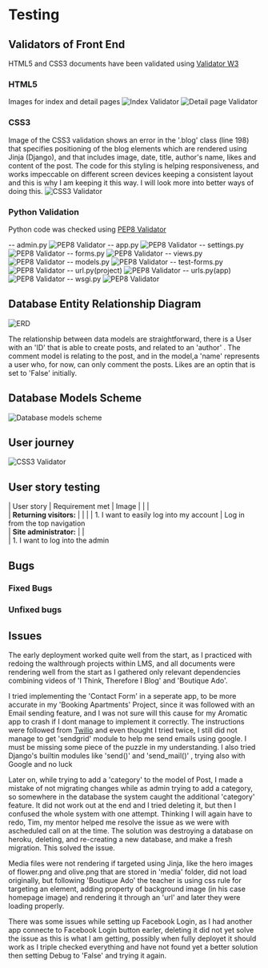 # Testing

## Validators of Front End


HTML5 and CSS3 documents have been validated using [Validator W3](https://validator.w3.org/)

### HTML5

Images for index and detail pages
![Index Validator](media/images/index-validated.png?raw=true)
![Detail page Validator](media/images/detail-validated.png?raw=true)

### CSS3

Image of the CSS3 validation shows an error in the '.blog' class (line 198) that specifies positioning of the blog elements which are rendered using Jinja (Django), and that includes image, date, title, author's name, likes and content of the post. The code for this styling is helping responsiveness, and works impeccable on different screen devices keeping a consistent layout and this is why I am keeping it this way. I will look more into better ways of doing this.
![CSS3 Validator](media/images/css-validation-error.png?raw=true)


### Python Validation

Python code was checked using [PEP8 Validator](http://pep8online.com/)

-- admin.py
![PEP8 Validator](media/images/admin-pep8.png?raw=true)
-- app.py
![PEP8 Validator](media/images/pep8-app.png?raw=true)
-- settings.py
![PEP8 Validator](media/images/pep8-settings-indent-line-too-long.png?raw=true)
-- forms.py
![PEP8 Validator](media/images/pep8-forms.png?raw=true)
-- views.py
![PEP8 Validator](media/images/pep8-indent-or-line-too-long-views.png?raw=true)
-- models.py
![PEP8 Validator](media/images/pep8indent-or-line-too-long-models.png?raw=true)
-- test-forms.py
![PEP8 Validator](media/images/pep8-test-forms.png?raw=true)
-- url.py(project)
![PEP8 Validator](media/images/pep8-urls-project.png?raw=true)
-- urls.py(app)
![PEP8 Validator](media/images/pep8-urls.png?raw=true)
-- wsgi.py
![PEP8 Validator](media/images/pep8-wsgi.png?raw=true)



## Database Entity Relationship Diagram

![ERD](media/images/erd-full.png?raw=true)

The relationship between data models are straightforward, there is a User with an 'ID' that is able to create posts, and related to an 'author' . The comment model is relating to the post, and in the model,a 'name' represents a user who, for now, can only comment the posts. Likes are an optin that is set to 'False' initially.


## Database Models Scheme

![Database models scheme](media/images/erd-models.png?raw=true)

## User journey

![CSS3 Validator](media/images/users-journey.png?raw=true)

## User story testing

| User story   | Requirement met  | Image |
|                                     |                                                   
| **Returning visitors:**                                                                                                                  |                                                                                                                   |       |
| 1. I want to easily log into my account                                                        | Log in from the top navigation                                                                              
| **Site administrator:**                                                                                                                  |                                                                                                                   |   
| 1. I want to log into the admin

## Bugs 
### Fixed Bugs

### Unfixed bugs
## Issues

The early deployment worked quite well from the start, as I practiced with redoing the walthrough projects within LMS, and all documents were rendering well from the start as I gathered only relevant dependencies combining videos of 'I Think, Therefore I Blog' and 'Boutique Ado'. 

I tried implementing the 'Contact Form' in a seperate app, to be more accurate in my 'Booking Apartments' Project, since it was followed with an Email sending feature, and I was not sure will this cause for my Aromatic app to crash if I dont manage to implement it correctly. The instructions were followed from [Twilio](https://docs.sendgrid.com/for-developers/sending-email/api-getting-started) and even thought I tried twice, I still did not manage to get 'sendgrid' module to help me send emails using google. I must be missing some piece of the puzzle in my understanding. I also tried Django's builtin modules like 'send()' and 'send_mail()' , trying also with Google and no luck

Later on, while trying to add a 'category' to the model of Post, I made a mistake of not migrating changes while as admin trying to add a category, so somewhere in the database the system caught the additional 'category' feature. It did not work out at the end and I tried deleting it, but then I confused the whole system with one attempt. Thinking I will again have to redo, Tim, my mentor helped me resolve the issue as we were with ascheduled call on at the time. The solution was destroying a database on heroku, deleting, and re-creating a new database, and make a fresh migration. This solved the issue.

Media files were not rendering if targeted using Jinja, like the hero images of flower.png and olive.png that are stored in 'media' folder, did not load originally, but following 'Boutique Ado' the teacher is using css rule for targeting an element, adding property of background image (in his case homepage image) and rendering it through an 'url' and later they were loading properly.

There was some issues while setting up Facebook Login, as I had another app connecte to Facebook Login button earler, deleting it did not yet solve the issue as this is what I am getting, possibly when fully deployet it should work as I triple checked everything and have not found yet a better solution then setting Debug to 'False' and trying it again.

